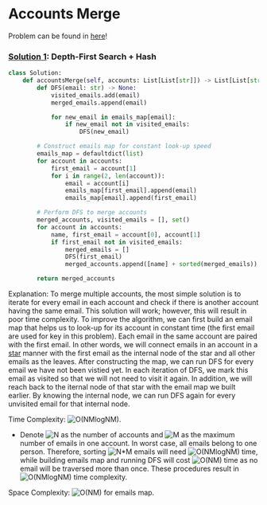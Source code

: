 # Accounts Merge

Problem can be found in [here](https://leetcode.com/problems/accounts-merge)!

### [Solution 1](/Graph/721-AccountsMerge/solution1.py): Depth-First Search + Hash

```python
class Solution:
    def accountsMerge(self, accounts: List[List[str]]) -> List[List[str]]:
        def DFS(email: str) -> None:
            visited_emails.add(email)
            merged_emails.append(email)

            for new_email in emails_map[email]:
                if new_email not in visited_emails:
                    DFS(new_email)

        # Construct emails map for constant look-up speed
        emails_map = defaultdict(list)
        for account in accounts:
            first_email = account[1]
            for i in range(2, len(account)):
                email = account[i]
                emails_map[first_email].append(email)
                emails_map[email].append(first_email)

        # Perform DFS to merge accounts
        merged_accounts, visited_emails = [], set()
        for account in accounts:
            name, first_email = account[0], account[1]
            if first_email not in visited_emails:
                merged_emails = []
                DFS(first_email)
                merged_accounts.append([name] + sorted(merged_emails))

        return merged_accounts
```

Explanation: To merge multiple accounts, the most simple solution is to iterate for every email in each account and check if there is another account having the same email. This solution will work; however, this will result in poor time complexity. To improve the algorithm, we can first build an email map that helps us to look-up for its account in constant time (the first email are used for key in this problem). Each email in the same account are paired with the first email. In other words, we will connect emails in an account in a [star](<https://en.wikipedia.org/wiki/Star_(graph_theory)>) manner with the first email as the internal node of the star and all other emails as the leaves. After constructing the map, we can run DFS for every email we have not been vistied yet. In each iteration of DFS, we mark this email as visited so that we will not need to visit it again. In addition, we will reach back to the iternal node of that star with the email map we built earlier. By knowing the internal node, we can run DFS again for every unvisited email for that internal node.

Time Complexity: ![O(NMlogNM)](<https://latex.codecogs.com/svg.image?O(NMlogNM)>).

-   Denote ![N](https://latex.codecogs.com/svg.image?N) as the number of accounts and ![M](https://latex.codecogs.com/svg.image?M) as the maximum number of emails in one account. In worst case, all emails belong to one person. Therefore, sorting ![N*M](https://latex.codecogs.com/svg.image?N\cdot&space;M) emails will need ![O(NMlogNM)](<https://latex.codecogs.com/svg.image?O(NMlogNM)>) time, while building emails map and running DFS will cost ![O(NM)](<https://latex.codecogs.com/svg.image?O(NM)>) time as no email will be traversed more than once. These procedures result in ![O(NMlogNM)](<https://latex.codecogs.com/svg.image?O(NMlogNM)>) time complexity.

Space Complexity: ![O(NM)](<https://latex.codecogs.com/svg.image?O(NM)>) for emails map.

